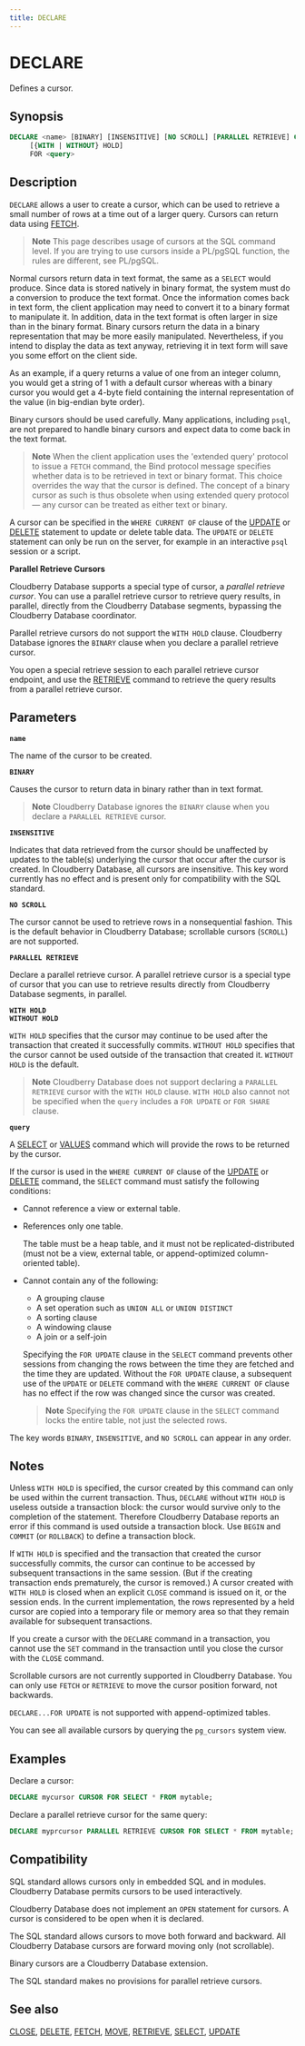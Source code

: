 ```yaml
---
title: DECLARE
---
```


# DECLARE

Defines a cursor.

## Synopsis

```sql
DECLARE <name> [BINARY] [INSENSITIVE] [NO SCROLL] [PARALLEL RETRIEVE] CURSOR 
     [{WITH | WITHOUT} HOLD] 
     FOR <query>
```

## Description

`DECLARE` allows a user to create a cursor, which can be used to retrieve a small number of rows at a time out of a larger query. Cursors can return data using [FETCH](/docs/sql-stmts/sql-stmt-fetch.md).

> **Note** This page describes usage of cursors at the SQL command level. If you are trying to use cursors inside a PL/pgSQL function, the rules are different, see PL/pgSQL.

Normal cursors return data in text format, the same as a `SELECT` would produce. Since data is stored natively in binary format, the system must do a conversion to produce the text format. Once the information comes back in text form, the client application may need to convert it to a binary format to manipulate it. In addition, data in the text format is often larger in size than in the binary format. Binary cursors return the data in a binary representation that may be more easily manipulated. Nevertheless, if you intend to display the data as text anyway, retrieving it in text form will save you some effort on the client side.

As an example, if a query returns a value of one from an integer column, you would get a string of 1 with a default cursor whereas with a binary cursor you would get a 4-byte field containing the internal representation of the value (in big-endian byte order).

Binary cursors should be used carefully. Many applications, including `psql`, are not prepared to handle binary cursors and expect data to come back in the text format.

> **Note** When the client application uses the 'extended query' protocol to issue a `FETCH` command, the Bind protocol message specifies whether data is to be retrieved in text or binary format. This choice overrides the way that the cursor is defined. The concept of a binary cursor as such is thus obsolete when using extended query protocol — any cursor can be treated as either text or binary.

A cursor can be specified in the `WHERE CURRENT OF` clause of the [UPDATE](/docs/sql-stmts/sql-stmt-update.md) or [DELETE](/docs/sql-stmts/sql-stmt-delete.md) statement to update or delete table data. The `UPDATE` or `DELETE` statement can only be run on the server, for example in an interactive `psql` session or a script.

**Parallel Retrieve Cursors**

Cloudberry Database supports a special type of cursor, a *parallel retrieve cursor*. You can use a parallel retrieve cursor to retrieve query results, in parallel, directly from the Cloudberry Database segments, bypassing the Cloudberry Database coordinator.

Parallel retrieve cursors do not support the `WITH HOLD` clause. Cloudberry Database ignores the `BINARY` clause when you declare a parallel retrieve cursor.

You open a special retrieve session to each parallel retrieve cursor endpoint, and use the [RETRIEVE](/docs/sql-stmts/sql-stmt-retrieve.md) command to retrieve the query results from a parallel retrieve cursor.

## Parameters

**`name`**

The name of the cursor to be created.

**`BINARY`**

Causes the cursor to return data in binary rather than in text format.

> **Note** Cloudberry Database ignores the `BINARY` clause when you declare a `PARALLEL RETRIEVE` cursor.

**`INSENSITIVE`**

Indicates that data retrieved from the cursor should be unaffected by updates to the table(s) underlying the cursor that occur after the cursor is created. In Cloudberry Database, all cursors are insensitive. This key word currently has no effect and is present only for compatibility with the SQL standard.

**`NO SCROLL`**

The cursor cannot be used to retrieve rows in a nonsequential fashion. This is the default behavior in Cloudberry Database; scrollable cursors (`SCROLL`) are not supported.

**`PARALLEL RETRIEVE`**

Declare a parallel retrieve cursor. A parallel retrieve cursor is a special type of cursor that you can use to retrieve results directly from Cloudberry Database segments, in parallel.

**`WITH HOLD`**<br />
**`WITHOUT HOLD`**

`WITH HOLD` specifies that the cursor may continue to be used after the transaction that created it successfully commits. `WITHOUT HOLD` specifies that the cursor cannot be used outside of the transaction that created it. `WITHOUT HOLD` is the default.

> **Note** Cloudberry Database does not support declaring a `PARALLEL RETRIEVE` cursor with the `WITH HOLD` clause. `WITH HOLD` also cannot not be specified when the `query` includes a `FOR UPDATE` or `FOR SHARE` clause.

**`query`**

A [SELECT](/docs/sql-stmts/sql-stmt-select.md) or [VALUES](/docs/sql-stmts/sql-stmt-values.md) command which will provide the rows to be returned by the cursor.

If the cursor is used in the `WHERE CURRENT OF` clause of the [UPDATE](/docs/sql-stmts/sql-stmt-update.md) or [DELETE](/docs/sql-stmts/sql-stmt-delete.md) command, the `SELECT` command must satisfy the following conditions:

- Cannot reference a view or external table.
- References only one table.

    The table must be a heap table, and it must not be replicated-distributed (must not be a view, external table, or append-optimized column-oriented table).

- Cannot contain any of the following:
    -  A grouping clause
    -  A set operation such as `UNION ALL` or `UNION DISTINCT`
    -  A sorting clause
    -  A windowing clause
    -  A join or a self-join

    Specifying the `FOR UPDATE` clause in the `SELECT` command prevents other sessions from changing the rows between the time they are fetched and the time they are updated. Without the `FOR UPDATE` clause, a subsequent use of the `UPDATE` or `DELETE` command with the `WHERE CURRENT OF` clause has no effect if the row was changed since the cursor was created.

    > **Note** Specifying the `FOR UPDATE` clause in the `SELECT` command locks the entire table, not just the selected rows.

The key words `BINARY`, `INSENSITIVE`, and `NO SCROLL` can appear in any order.

## Notes

Unless `WITH HOLD` is specified, the cursor created by this command can only be used within the current transaction. Thus, `DECLARE` without `WITH HOLD` is useless outside a transaction block: the cursor would survive only to the completion of the statement. Therefore Cloudberry Database reports an error if this command is used outside a transaction block. Use `BEGIN` and `COMMIT` (or `ROLLBACK`) to define a transaction block.

If `WITH HOLD` is specified and the transaction that created the cursor successfully commits, the cursor can continue to be accessed by subsequent transactions in the same session. (But if the creating transaction ends prematurely, the cursor is removed.) A cursor created with `WITH HOLD` is closed when an explicit `CLOSE` command is issued on it, or the session ends. In the current implementation, the rows represented by a held cursor are copied into a temporary file or memory area so that they remain available for subsequent transactions.

If you create a cursor with the `DECLARE` command in a transaction, you cannot use the `SET` command in the transaction until you close the cursor with the `CLOSE` command.

Scrollable cursors are not currently supported in Cloudberry Database. You can only use `FETCH` or `RETRIEVE` to move the cursor position forward, not backwards.

`DECLARE...FOR UPDATE` is not supported with append-optimized tables.

You can see all available cursors by querying the `pg_cursors` system view.

## Examples

Declare a cursor:

```sql
DECLARE mycursor CURSOR FOR SELECT * FROM mytable;
```

Declare a parallel retrieve cursor for the same query:

```sql
DECLARE myprcursor PARALLEL RETRIEVE CURSOR FOR SELECT * FROM mytable;
```

## Compatibility

SQL standard allows cursors only in embedded SQL and in modules. Cloudberry Database permits cursors to be used interactively.

Cloudberry Database does not implement an `OPEN` statement for cursors. A cursor is considered to be open when it is declared.

The SQL standard allows cursors to move both forward and backward. All Cloudberry Database cursors are forward moving only (not scrollable).

Binary cursors are a Cloudberry Database extension.

The SQL standard makes no provisions for parallel retrieve cursors.

## See also

[CLOSE](/docs/sql-stmts/sql-stmt-close.md), [DELETE](/docs/sql-stmts/sql-stmt-delete.md), [FETCH](/docs/sql-stmts/sql-stmt-fetch.md), [MOVE](/docs/sql-stmts/sql-stmt-move.md), [RETRIEVE](/docs/sql-stmts/sql-stmt-retrieve.md), [SELECT](/docs/sql-stmts/sql-stmt-select.md), [UPDATE](/docs/sql-stmts/sql-stmt-update.md)
